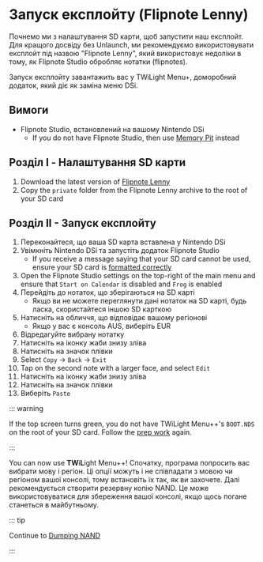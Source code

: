 # Запуск експлойту (Flipnote Lenny)

Почнемо ми з налаштування SD карти, щоб запустити наш експлойт. Для кращого досвіду без Unlaunch, ми рекомендуємо використовувати експлойт під назвою "Flipnote Lenny", який використовує недоліки в тому, як Flipnote Studio обробляє нотатки (flipnotes).

Запуск експлойту завантажить вас у TWiLight Menu+, доморобний додаток, який діє як заміна меню DSi.

## Вимоги

- Flipnote Studio, встановлений на вашому Nintendo DSi
  - If you do not have Flipnote Studio, then use [Memory Pit](launching-the-exploit.html) instead

## Розділ I - Налаштування SD карти

1. Download the latest version of [Flipnote Lenny](https://davejmurphy.com/%CD%A1-%CD%9C%CA%96-%CD%A1/)
2. Copy the `private` folder from the Flipnote Lenny archive to the root of your SD card

## Розділ ІІ - Запуск експлойту

1. Переконайтеся, що ваша SD карта вставлена у Nintendo DSi
2. Увімкніть Nintendo DSi та запустіть додаток Flipnote Studio
   - If you receive a message saying that your SD card cannot be used, ensure your SD card is [formatted correctly](sd-card-setup.html)
3. Open the Flipnote Studio settings on the top-right of the main menu and ensure that `Start on Calendar` is disabled and `Frog` is enabled
4. Перейдіть до нотаток, що зберігаються на SD карті
   - Якщо ви не можете переглянути дані нотаток на SD карті, будь ласка, скористайтеся іншою SD карткою
5. Натисніть на обличчя, що відповідає вашому регіонові
   - Якщо у вас є консоль AUS, виберіть EUR
6. Відредагуйте вибрану нотатку
7. Натисніть на іконку жаби знизу зліва
8. Натисніть на значок плівки
9. Select `Copy` -> `Back` -> `Exit`
10. Tap on the second note with a larger face, and select `Edit`
11. Натисніть на іконку жаби знизу зліва
12. Натисніть на значок плівки
13. Виберіть <code>Paste</code>

::: warning

If the top screen turns green, you do not have TWiLight Menu++'s `BOOT.NDS` on the root of your SD card. Follow the [prep work](get-started.html#section-i-prep-work) again.

:::

You can now use **TW**i**L**ight Menu++! Спочатку, програма попросить вас вибрати мову і регіон. Ці опції можуть і не співпадати з мовою чи регіоном вашої консолі, тому встановіть їх так, як ви захочете. Далі рекомендується створити резервну копію NAND. Це може використовуватися для збереження вашої консолі, якщо щось погане станеться в майбутньому.

::: tip

Continue to [Dumping NAND](dumping-nand.html)

:::
